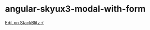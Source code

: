 # angular-skyux3-modal-with-form

[Edit on StackBlitz ⚡️](https://stackblitz.com/edit/angular-skyux3-modal-with-form)